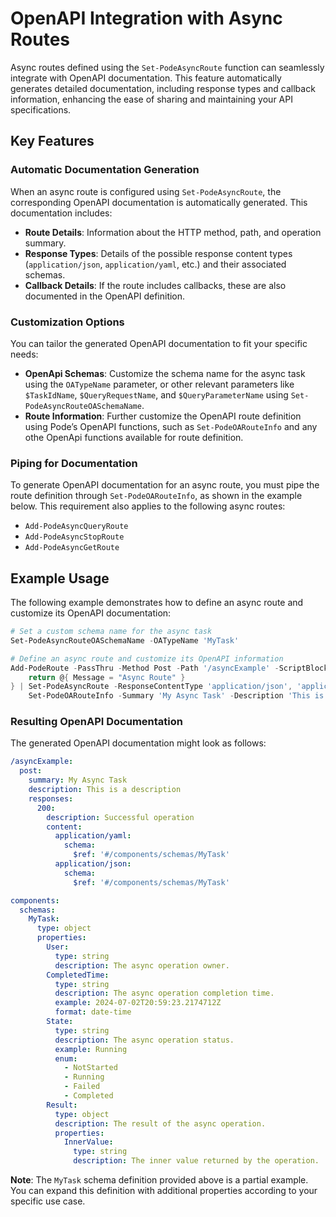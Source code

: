 
# OpenAPI Integration with Async Routes

Async routes defined using the `Set-PodeAsyncRoute` function can seamlessly integrate with OpenAPI documentation. This feature automatically generates detailed documentation, including response types and callback information, enhancing the ease of sharing and maintaining your API specifications.

## Key Features

### Automatic Documentation Generation

When an async route is configured using `Set-PodeAsyncRoute`, the corresponding OpenAPI documentation is automatically generated. This documentation includes:
- **Route Details**: Information about the HTTP method, path, and operation summary.
- **Response Types**: Details of the possible response content types (`application/json`, `application/yaml`, etc.) and their associated schemas.
- **Callback Details**: If the route includes callbacks, these are also documented in the OpenAPI definition.

### Customization Options

You can tailor the generated OpenAPI documentation to fit your specific needs:
- **OpenApi Schemas**: Customize the schema name for the async task using the `OATypeName` parameter, or other relevant parameters like `$TaskIdName`, `$QueryRequestName`, and `$QueryParameterName` using `Set-PodeAsyncRouteOASchemaName`.
- **Route Information**: Further customize the OpenAPI route definition using Pode’s OpenAPI functions, such as `Set-PodeOARouteInfo` and any othe OpenApi functions available for route definition.

### Piping for Documentation

To generate OpenAPI documentation for an async route, you must pipe the route definition through `Set-PodeOARouteInfo`, as shown in the example below. This requirement also applies to the following async routes:
- `Add-PodeAsyncQueryRoute`
- `Add-PodeAsyncStopRoute`
- `Add-PodeAsyncGetRoute`

## Example Usage

The following example demonstrates how to define an async route and customize its OpenAPI documentation:

```powershell
# Set a custom schema name for the async task
Set-PodeAsyncRouteOASchemaName -OATypeName 'MyTask'

# Define an async route and customize its OpenAPI information
Add-PodeRoute -PassThru -Method Post -Path '/asyncExample' -ScriptBlock {
    return @{ Message = "Async Route" }
} | Set-PodeAsyncRoute -ResponseContentType 'application/json', 'application/yaml' -PassThru |
    Set-PodeOARouteInfo -Summary 'My Async Task' -Description 'This is a description'
```

### Resulting OpenAPI Documentation

The generated OpenAPI documentation might look as follows:

```yaml
/asyncExample:
  post:
    summary: My Async Task
    description: This is a description
    responses:
      200:
        description: Successful operation
        content:
          application/yaml:
            schema:
              $ref: '#/components/schemas/MyTask'
          application/json:
            schema:
              $ref: '#/components/schemas/MyTask'

components:
  schemas:
    MyTask:
      type: object
      properties:
        User:
          type: string
          description: The async operation owner.
        CompletedTime:
          type: string
          description: The async operation completion time.
          example: 2024-07-02T20:59:23.2174712Z
          format: date-time
        State:
          type: string
          description: The async operation status.
          example: Running
          enum:
            - NotStarted
            - Running
            - Failed
            - Completed
        Result:
          type: object
          description: The result of the async operation.
          properties:
            InnerValue:
              type: string
              description: The inner value returned by the operation.
```

**Note**: The `MyTask` schema definition provided above is a partial example. You can expand this definition with additional properties according to your specific use case.
